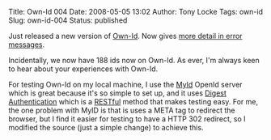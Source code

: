 Title: Own-Id 004
Date: 2008-05-05 13:02
Author: Tony Locke
Tags: own-id
Slug: own-id-004
Status: published

Just released a new version of [Own-Id](http://www.own-id.com/). Now gives [more detail in error messages](http://code.google.com/p/openid-delegator/issues/detail?id=14&can=1).  
  
Incidentally, we now have 188 ids now on Own-Id. As ever, I'm always keen to hear about your experiences with Own-Id.  
  
For testing Own-Id on my local machine, I use the [MyId](http://siege.org/projects/phpMyID/) OpenId server which is great because it's so simple to set up, and it uses [Digest Authentication](http://en.wikipedia.org/wiki/Digest_access_authentication) which is a [RESTful](http://en.wikipedia.org/wiki/Representational_State_Transfer) method that makes testing easy. For me, the one problem with MyID is that is uses a META tag to redirect the browser, but I find it easier for testing to have a HTTP 302 redirect, so I modified the source (just a simple change) to achieve this.
